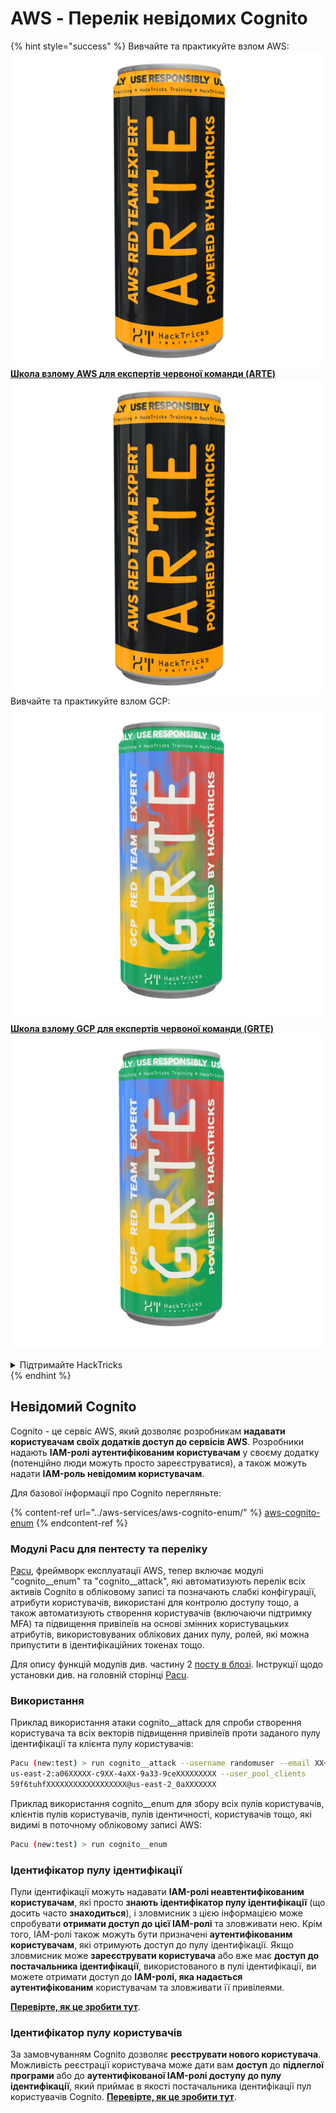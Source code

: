 # AWS - Перелік невідомих Cognito

{% hint style="success" %}
Вивчайте та практикуйте взлом AWS: <img src="/.gitbook/assets/image.png" alt="" data-size="line">[**Школа взлому AWS для експертів червоної команди (ARTE)**](https://training.hacktricks.xyz/courses/arte)<img src="/.gitbook/assets/image.png" alt="" data-size="line">\
Вивчайте та практикуйте взлом GCP: <img src="/.gitbook/assets/image (2).png" alt="" data-size="line">[**Школа взлому GCP для експертів червоної команди (GRTE)**<img src="/.gitbook/assets/image (2).png" alt="" data-size="line">](https://training.hacktricks.xyz/courses/grte)

<details>

<summary>Підтримайте HackTricks</summary>

* Перевірте [**плани підписки**](https://github.com/sponsors/carlospolop)!
* **Приєднуйтесь до** 💬 [**групи Discord**](https://discord.gg/hRep4RUj7f) або [**групи Telegram**](https://t.me/peass) або **слідкуйте** за нами на **Twitter** 🐦 [**@hacktricks\_live**](https://twitter.com/hacktricks\_live)**.**
* **Поширюйте хакерські трюки, надсилаючи PR до** [**HackTricks**](https://github.com/carlospolop/hacktricks) та [**HackTricks Cloud**](https://github.com/carlospolop/hacktricks-cloud) репозиторіїв на GitHub.

</details>
{% endhint %}

## Невідомий Cognito

Cognito - це сервіс AWS, який дозволяє розробникам **надавати користувачам своїх додатків доступ до сервісів AWS**. Розробники надають **IAM-ролі аутентифікованим користувачам** у своєму додатку (потенційно люди можуть просто зареєструватися), а також можуть надати **IAM-роль невідомим користувачам**.

Для базової інформації про Cognito перегляньте:

{% content-ref url="../aws-services/aws-cognito-enum/" %}
[aws-cognito-enum](../aws-services/aws-cognito-enum/)
{% endcontent-ref %}

### Модулі Pacu для пентесту та переліку

[Pacu](https://github.com/RhinoSecurityLabs/pacu), фреймворк експлуатації AWS, тепер включає модулі "cognito__enum" та "cognito__attack", які автоматизують перелік всіх активів Cognito в обліковому записі та позначають слабкі конфігурації, атрибути користувачів, використані для контролю доступу тощо, а також автоматизують створення користувачів (включаючи підтримку MFA) та підвищення привілеїв на основі змінних користувацьких атрибутів, використовуваних облікових даних пулу, ролей, які можна припустити в ідентифікаційних токенах тощо.

Для опису функцій модулів див. частину 2 [посту в блозі](https://rhinosecuritylabs.com/aws/attacking-aws-cognito-with-pacu-p2). Інструкції щодо установки див. на головній сторінці [Pacu](https://github.com/RhinoSecurityLabs/pacu).

### Використання

Приклад використання атаки cognito__attack для спроби створення користувача та всіх векторів підвищення привілеїв проти заданого пулу ідентифікації та клієнта пулу користувачів:
```bash
Pacu (new:test) > run cognito__attack --username randomuser --email XX+sdfs2@gmail.com --identity_pools
us-east-2:a06XXXXX-c9XX-4aXX-9a33-9ceXXXXXXXXX --user_pool_clients
59f6tuhfXXXXXXXXXXXXXXXXXX@us-east-2_0aXXXXXXX
```
Приклад використання cognito__enum для збору всіх пулів користувачів, клієнтів пулів користувачів, пулів ідентичності, користувачів тощо, які видимі в поточному обліковому записі AWS:
```bash
Pacu (new:test) > run cognito__enum
```
### Ідентифікатор пулу ідентифікації

Пули ідентифікації можуть надавати **IAM-ролі неавтентифікованим користувачам**, які просто **знають ідентифікатор пулу ідентифікації** (що досить часто **знаходиться**), і зловмисник з цією інформацією може спробувати **отримати доступ до цієї IAM-ролі** та зловживати нею. Крім того, IAM-ролі також можуть бути призначені **аутентифікованим користувачам**, які отримують доступ до пулу ідентифікації. Якщо зловмисник може **зареєструвати користувача** або вже має **доступ до постачальника ідентифікації**, використованого в пулі ідентифікації, ви можете отримати доступ до **IAM-ролі, яка надається аутентифікованим** користувачам та зловживати її привілеями.

[**Перевірте, як це зробити тут**](../aws-services/aws-cognito-enum/cognito-identity-pools.md).

### Ідентифікатор пулу користувачів

За замовчуванням Cognito дозволяє **реєструвати нового користувача**. Можливість реєстрації користувача може дати вам **доступ** до **підлеглої програми** або до **аутентифікованої IAM-ролі доступу до пулу ідентифікації**, який приймає в якості постачальника ідентифікації пул користувачів Cognito. [**Перевірте, як це зробити тут**](../aws-services/aws-cognito-enum/cognito-user-pools.md#registration).

